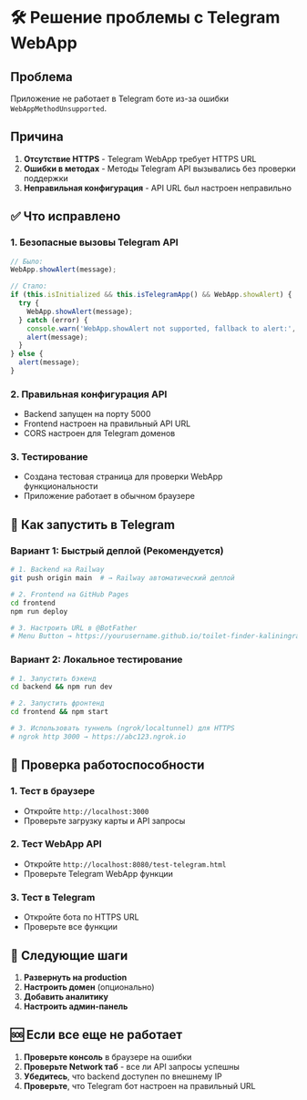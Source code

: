 # 🛠️ Решение проблемы с Telegram WebApp

## Проблема
Приложение не работает в Telegram боте из-за ошибки `WebAppMethodUnsupported`.

## Причина
1. **Отсутствие HTTPS** - Telegram WebApp требует HTTPS URL
2. **Ошибки в методах** - Методы Telegram API вызывались без проверки поддержки
3. **Неправильная конфигурация** - API URL был настроен неправильно

## ✅ Что исправлено

### 1. Безопасные вызовы Telegram API
```typescript
// Было:
WebApp.showAlert(message);

// Стало:
if (this.isInitialized && this.isTelegramApp() && WebApp.showAlert) {
  try {
    WebApp.showAlert(message);
  } catch (error) {
    console.warn('WebApp.showAlert not supported, fallback to alert:', error);
    alert(message);
  }
} else {
  alert(message);
}
```

### 2. Правильная конфигурация API
- Backend запущен на порту 5000
- Frontend настроен на правильный API URL
- CORS настроен для Telegram доменов

### 3. Тестирование
- Создана тестовая страница для проверки WebApp функциональности
- Приложение работает в обычном браузере

## 🚀 Как запустить в Telegram

### Вариант 1: Быстрый деплой (Рекомендуется)
```bash
# 1. Backend на Railway
git push origin main  # → Railway автоматический деплой

# 2. Frontend на GitHub Pages
cd frontend
npm run deploy

# 3. Настроить URL в @BotFather
# Menu Button → https://yourusername.github.io/toilet-finder-kaliningrad
```

### Вариант 2: Локальное тестирование
```bash
# 1. Запустить бэкенд
cd backend && npm run dev

# 2. Запустить фронтенд  
cd frontend && npm start

# 3. Использовать туннель (ngrok/localtunnel) для HTTPS
# ngrok http 3000 → https://abc123.ngrok.io
```

## 🔧 Проверка работоспособности

### 1. Тест в браузере
- Откройте `http://localhost:3000`
- Проверьте загрузку карты и API запросы

### 2. Тест WebApp API
- Откройте `http://localhost:8080/test-telegram.html`
- Проверьте Telegram WebApp функции

### 3. Тест в Telegram
- Откройте бота по HTTPS URL
- Проверьте все функции

## 📝 Следующие шаги

1. **Развернуть на production**
2. **Настроить домен** (опционально)
3. **Добавить аналитику**
4. **Настроить админ-панель**

## 🆘 Если все еще не работает

1. **Проверьте консоль** в браузере на ошибки
2. **Проверьте Network таб** - все ли API запросы успешны
3. **Убедитесь**, что backend доступен по внешнему IP
4. **Проверьте**, что Telegram бот настроен на правильный URL